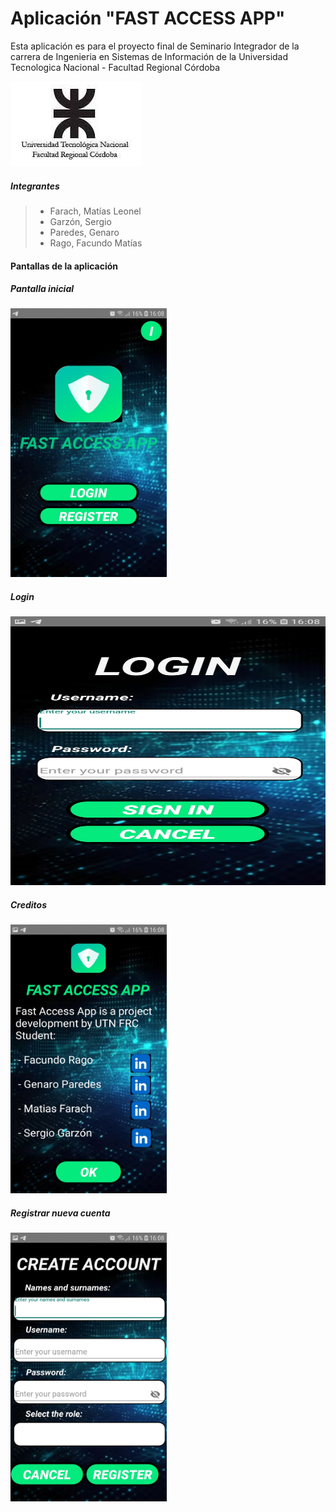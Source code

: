  # Aplicación "FAST ACCESS APP"

Esta aplicación es para el proyecto final de Seminario Integrador de la carrera de Ingenieria en Sistemas de Información de la Universidad Tecnologica Nacional - Facultad Regional Córdoba

<img src="./Photos/utnfrc.png" alt="UTN FRC" />


##### **Integrantes**
> * Farach, Matías Leonel
> * Garzón, Sergio
> * Paredes, Genaro
> * Rago, Facundo Matías

#### Pantallas de la aplicación

##### Pantalla inicial

<img src="./Photos/Main.png" alt="Main screen" width="250px" height="430px"/>

##### Login

<img src="./Photos/Login.png" alt="Login screen" width="2500px" height="430px"/>

##### Creditos

<img src="./Photos/Credits.png" alt="Credits screen" width="250px" height="430px"/>

##### Registrar nueva cuenta

<img src="./Photos/Register.png" alt="Create account" width="250px" height="430px"/>






